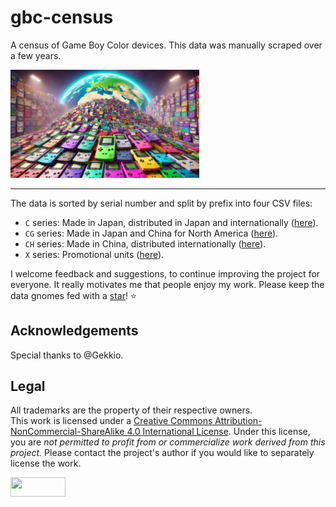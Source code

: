 # gbc-census

A census of Game Boy Color devices. This data was manually scraped over a few years.

<img src="docs/gbc-mundo.jpg" width="60%" alt="World filled with Game Boy Color">

<hr>

The data is sorted by serial number and split by prefix into four CSV files:
- `C` series: Made in Japan, distributed in Japan and internationally ([here](gbc-census-C.csv)).
- `CG` series: Made in Japan and China for North America ([here](gbc-census-CG.csv)).
- `CH` series: Made in China, distributed internationally ([here](gbc-census-CH.csv)).
- `X` series: Promotional units ([here](gbc-census-X.csv)).  

I welcome feedback and suggestions, to continue improving the project for everyone. It really motivates me that people enjoy my work. Please keep the data gnomes fed with a [star](https://github.com/ace-dent/gbc-hw/stargazers)! ⭐️

## Acknowledgements

Special thanks to @Gekkio.

## Legal

All trademarks are the property of their respective owners.  
This work is licensed under a
[Creative Commons Attribution-NonCommercial-ShareAlike 4.0 International License][cc-by-nc-sa]. Under this license, you are _not permitted to profit from or commercialize work derived from this project._ Please contact the project's author if you would like to separately license the work.

<a href="http://creativecommons.org/licenses/by-nc-sa/4.0/">
    <img width="88" height="31" align="left" src="https://mirrors.creativecommons.org/presskit/buttons/88x31/png/by-nc-sa.png" alt="">
</a>

[cc-by-nc-sa]: http://creativecommons.org/licenses/by-nc-sa/4.0/
